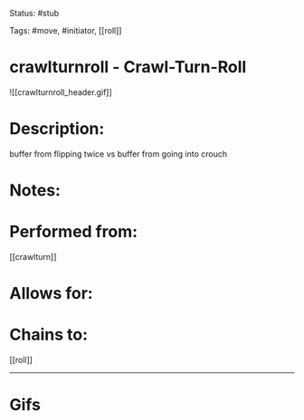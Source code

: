 Status: #stub

Tags: #move, #initiator, [[roll]]

# crawlturnroll - Crawl-Turn-Roll
![[crawlturnroll_header.gif]]
# Description:
buffer from flipping twice vs buffer from going into crouch

# Notes:


# Performed from:
[[crawlturn]]

# Allows for:


# Chains to:
[[roll]]

___
# Gifs
